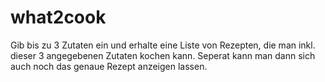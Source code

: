# what2cook
Gib bis zu 3 Zutaten ein und erhalte eine Liste von Rezepten, die man inkl. dieser 3 angegebenen Zutaten kochen kann. Seperat kann man dann sich auch noch das genaue Rezept anzeigen lassen.
